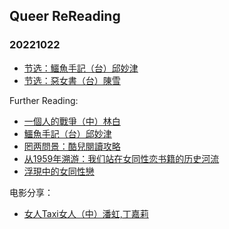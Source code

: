 ## Queer ReReading
### 20221022
- [节选：鱷魚手記（台）邱妙津](https://rereadqueer.github.io/20221022/鳄鱼手记节选.pdf)<br>
- [节选：惡女書（台）陳雪](https://rereadqueer.github.io/20221022/惡女書節選.pdf)<br>


Further Reading:
- [一個人的戰爭（中）林白](https://rereadqueer.github.io/20221022/一个人的战争.pdf)<br>
- [鱷魚手記（台）邱妙津](https://rereadqueer.github.io/20221022/鳄鱼手记.pdf)<br>
- [罔两問景：酷兒閱讀攻略](https://rereadqueer.github.io/20221022/罔两问景：酷儿阅读攻略.pdf)<br>
- [从1959年溯游：我们站在女同性恋书籍的历史河流](https://mp.weixin.qq.com/s/BgHJSs7Cz65bAQnChKnB3w)<br>
- [浮現中的女同性戀](https://zh.b-ok.global/book/5978995/7f996c)<br>

电影分享：
- [女人Taxi女人（中）潘虹,丁嘉莉](https://www.bilibili.com/video/BV1Ms411o7cK/?spm_id_from=333.337.search-card.all.click)<br>
